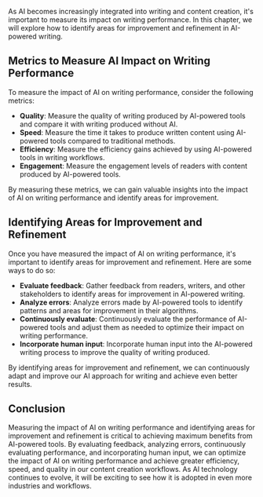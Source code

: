 

As AI becomes increasingly integrated into writing and content creation, it's important to measure its impact on writing performance. In this chapter, we will explore how to identify areas for improvement and refinement in AI-powered writing.

Metrics to Measure AI Impact on Writing Performance
---------------------------------------------------

To measure the impact of AI on writing performance, consider the following metrics:

* **Quality**: Measure the quality of writing produced by AI-powered tools and compare it with writing produced without AI.
* **Speed**: Measure the time it takes to produce written content using AI-powered tools compared to traditional methods.
* **Efficiency**: Measure the efficiency gains achieved by using AI-powered tools in writing workflows.
* **Engagement**: Measure the engagement levels of readers with content produced by AI-powered tools.

By measuring these metrics, we can gain valuable insights into the impact of AI on writing performance and identify areas for improvement.

Identifying Areas for Improvement and Refinement
------------------------------------------------

Once you have measured the impact of AI on writing performance, it's important to identify areas for improvement and refinement. Here are some ways to do so:

* **Evaluate feedback**: Gather feedback from readers, writers, and other stakeholders to identify areas for improvement in AI-powered writing.
* **Analyze errors**: Analyze errors made by AI-powered tools to identify patterns and areas for improvement in their algorithms.
* **Continuously evaluate**: Continuously evaluate the performance of AI-powered tools and adjust them as needed to optimize their impact on writing performance.
* **Incorporate human input**: Incorporate human input into the AI-powered writing process to improve the quality of writing produced.

By identifying areas for improvement and refinement, we can continuously adapt and improve our AI approach for writing and achieve even better results.

Conclusion
----------

Measuring the impact of AI on writing performance and identifying areas for improvement and refinement is critical to achieving maximum benefits from AI-powered tools. By evaluating feedback, analyzing errors, continuously evaluating performance, and incorporating human input, we can optimize the impact of AI on writing performance and achieve greater efficiency, speed, and quality in our content creation workflows. As AI technology continues to evolve, it will be exciting to see how it is adopted in even more industries and workflows.
